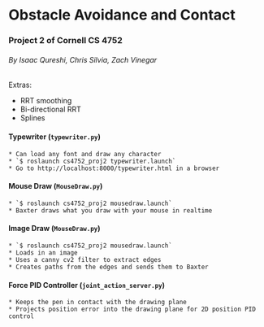 # Obstacle Avoidance and Contact

### Project 2 of Cornell CS 4752
###### By Isaac Qureshi, Chris Silvia, Zach Vinegar



Extras:
* RRT smoothing
* Bi-directional RRT
* Splines


#### Typewriter (`typewriter.py`)
	* Can load any font and draw any character
	* `$ roslaunch cs4752_proj2 typewriter.launch`
	* Go to http://localhost:8000/typewriter.html in a browser
#### Mouse Draw (`MouseDraw.py`)
	* `$ roslaunch cs4752_proj2 mousedraw.launch`
	* Baxter draws what you draw with your mouse in realtime
#### Image Draw (`MouseDraw.py`)
	* `$ roslaunch cs4752_proj2 mousedraw.launch`
	* Loads in an image
	* Uses a canny cv2 filter to extract edges
	* Creates paths from the edges and sends them to Baxter
#### Force PID Controller (`joint_action_server.py`)
	* Keeps the pen in contact with the drawing plane
	* Projects position error into the drawing plane for 2D position PID control
